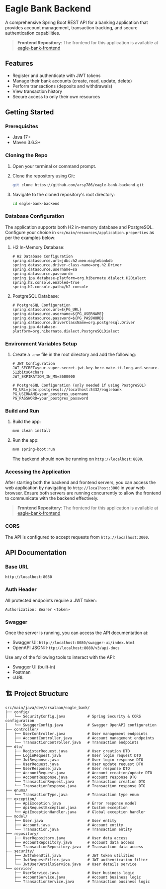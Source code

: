 # Eagle Bank Backend

A comprehensive Spring Boot REST API for a banking application that provides account management, transaction tracking, and secure authentication capabilities.

> **Frontend Repository**: The frontend for this application is available at [eagle-bank-frontend](https://github.com/arsy786/eagle-bank-frontend)

## Features

- Register and authenticate with JWT tokens
- Manage their bank accounts (create, read, update, delete)
- Perform transactions (deposits and withdrawals)
- View transaction history
- Secure access to only their own resources

## Getting Started

### Prerequisites

- Java 17+
- Maven 3.6.3+

### Cloning the Repo

1. Open your terminal or command prompt.

2. Clone the repository using Git:

   ```bash
   git clone https://github.com/arsy786/eagle-bank-backend.git
   ```

3. Navigate to the cloned repository's root directory:

   ```bash
   cd eagle-bank-backend
   ```

### Database Configuration

The application supports both H2 in-memory database and PostgreSQL. Configure your choice in `src/main/resources/application.properties` as per the examples below:

1. H2 In-Memory Database:

   ```properties
   # H2 Database Configuration
   spring.datasource.url=jdbc:h2:mem:eaglebankdb
   spring.datasource.driver-class-name=org.h2.Driver
   spring.datasource.username=sa
   spring.datasource.password=
   spring.jpa.database-platform=org.hibernate.dialect.H2Dialect
   spring.h2.console.enabled=true
   spring.h2.console.path=/h2-console
   ```

2. PostgreSQL Database:
      
   ```properties
   # PostgreSQL Configuration
   spring.datasource.url=${PG_URL}
   spring.datasource.username=${PG_USERNAME}
   spring.datasource.password=${PG_PASSWORD}
   spring.datasource.driverClassName=org.postgresql.Driver
   spring.jpa.database-platform=org.hibernate.dialect.PostgreSQLDialect
   ```

### Environment Variables Setup

1. Create a `.env` file in the root directory and add the following:

   ```env
   # JWT Configuration
   JWT_SECRET=your-super-secret-jwt-key-here-make-it-long-and-secure-512bits64chars
   JWT_EXPIRATION_IN_MS=3600000
   
   # PostgreSQL Configuration (only needed if using PostgreSQL)
   PG_URL=jdbc:postgresql://localhost:5432/eaglebank
   PG_USERNAME=your_postgres_username
   PG_PASSWORD=your_postgres_password
   ```

### Build and Run

1. Build the app:

   ```bash
   mvn clean install
   ```

2. Run the app:

   ```bash
   mvn spring-boot:run
   ```

   The backend should now be running on `http://localhost:8080`.

### Accessing the Application

After starting both the backend and frontend servers, you can access the web application by navigating to `http://localhost:3000` in your web browser. Ensure both servers are running concurrently to allow the frontend to communicate with the backend effectively.

> **Frontend Repository**: The frontend for this application is available at [eagle-bank-frontend](https://github.com/arsy786/eagle-bank-frontend)

### CORS

The API is configured to accept requests from `http://localhost:3000`.

## API Documentation

### Base URL

```
http://localhost:8080
```

### Auth Header

All protected endpoints require a JWT token:

```
Authorization: Bearer <token>
```

### Swagger

Once the server is running, you can access the API documentation at:

- Swagger UI: `http://localhost:8080/swagger-ui/index.html`
- OpenAPI JSON: `http://localhost:8080/v3/api-docs`

Use any of the following tools to interact with the API:

- Swagger UI (built-in)
- Postman
- cURL

## 🏗️ Project Structure

```
src/main/java/dev/arsalaan/eagle_bank/
├── config/
│   └── SecurityConfig.java          # Spring Security & CORS configuration
│   └── SwaggerConfig.java           # Swagger OpenAPI configuration
├── controller/
│   ├── UserController.java          # User management endpoints
│   ├── AccountController.java       # Account management endpoints
│   └── TransactionController.java   # Transaction endpoints
├── dto/
│   ├── RegisterRequest.java         # User creation DTO
│   ├── LoginRequest.java            # User login request DTO
│   ├── JwtResponse.java             # User login response DTO
│   ├── UserRequest.java             # User update request DTO
│   ├── UserResponse.java            # User response DTO
│   ├── AccountRequest.java          # Account creation/update DTO
│   ├── AccountResponse.java         # Account response DTO
│   └── TransactionRequest.java      # Transaction creation DTO
│   └── TransactionResponse.java     # Transaction response DTO
├── enums/
│   └── TransactionType.java         # Transaction type enum
├── exception/
│   ├── ApiException.java            # Error response model
│   ├── ApiRequestException.java     # Custom exception
│   └── ApiExceptionHandler.java     # Global exception handler
├── model/
│   ├── User.java                    # User entity
│   ├── Account.java                 # Account entity
│   └── Transaction.java             # Transaction entity
├── repository/
│   ├── UserRepository.java          # User data access
│   ├── AccountRepository.java       # Account data access
│   └── TransactionRepository.java   # Transaction data access
├── security/
│   ├── JwtTokenUtil.java            # JWT token utilities
│   ├── JwtRequestFilter.java        # JWT authentication filter
│   └── JwtUserDetailsService.java   # User details service
└── service/
    ├── UserService.java             # User business logic
    ├── AccountService.java          # Account business logic
    └── TransactionService.java      # Transaction business logic
```
